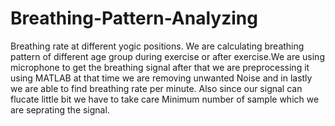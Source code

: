 # Breathing-Pattern-Analyzing
Breathing rate at different yogic positions.
We are calculating breathing pattern of different age group during exercise or after exercise.We are using microphone to get the breathing 
signal after that we are preprocessing it using MATLAB at that time we are removing unwanted Noise and in lastly we are able to find breathing 
rate per minute. Also since our signal can flucate little bit we have to take care Minimum number of sample which we are seprating the signal.
